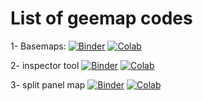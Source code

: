 # List of geemap codes

1- Basemaps: [![Binder](https://mybinder.org/badge_logo.svg)](https://mybinder.org/v2/gh/EngAlasmari/geemap/main?labpath=basemaps.ipynb) [![Colab](https://colab.research.google.com/assets/colab-badge.svg)](https://colab.research.google.com/github/EngAlasmari/geemap/blob/main/basemaps.ipynb)

2- inspector tool [![Binder](https://mybinder.org/badge_logo.svg)](https://mybinder.org/v2/gh/EngAlasmari/geemap/main?labpath=inspector_tool.ipynb) [![Colab](https://colab.research.google.com/assets/colab-badge.svg)](https://colab.research.google.com/github/EngAlasmari/geemap/blob/main/inspector_tool.ipynb)

3- split panel map [![Binder](https://mybinder.org/badge_logo.svg)](https://mybinder.org/v2/gh/EngAlasmari/geemap/main?labpath=split_panel_map.ipynbb) [![Colab](https://colab.research.google.com/assets/colab-badge.svg)](https://colab.research.google.com/github/EngAlasmari/geemap/blob/main/split_panel_map.ipynb)
